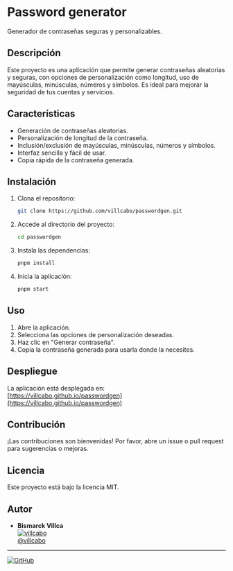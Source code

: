 # Password generator

Generador de contraseñas seguras y personalizables.

## Descripción

Este proyecto es una aplicación que permite generar contraseñas aleatorias y seguras, con opciones de personalización como longitud, uso de mayúsculas, minúsculas, números y símbolos. Es ideal para mejorar la seguridad de tus cuentas y servicios.

## Características

- Generación de contraseñas aleatorias.
- Personalización de longitud de la contraseña.
- Inclusión/exclusión de mayúsculas, minúsculas, números y símbolos.
- Interfaz sencilla y fácil de usar.
- Copia rápida de la contraseña generada.

## Instalación

1. Clona el repositorio:
   ```bash
   git clone https://github.com/villcabo/passwordgen.git
   ```
2. Accede al directorio del proyecto:
   ```bash
   cd passwordgen
   ```
3. Instala las dependencias:
   ```bash
   pnpm install
   ```
4. Inicia la aplicación:
   ```bash
   pnpm start
   ```

## Uso

1. Abre la aplicación.
2. Selecciona las opciones de personalización deseadas.
3. Haz clic en "Generar contraseña".
4. Copia la contraseña generada para usarla donde la necesites.

## Despliegue

La aplicación está desplegada en:  
[https://villcabo.github.io/passwordgen](https://villcabo.github.io/passwordgen)

## Contribución

¡Las contribuciones son bienvenidas! Por favor, abre un issue o pull request para sugerencias o mejoras.

## Licencia

Este proyecto está bajo la licencia MIT.

## Autor

- **Bismarck Villca**  
  [![villcabo](https://avatars.githubusercontent.com/u/7145004?v=4&s=100)](https://github.com/villcabo)  
  [@villcabo](https://github.com/villcabo)

---

[![GitHub](https://img.shields.io/badge/GitHub-villcabo-181717?logo=github)](https://github.com/villcabo)
